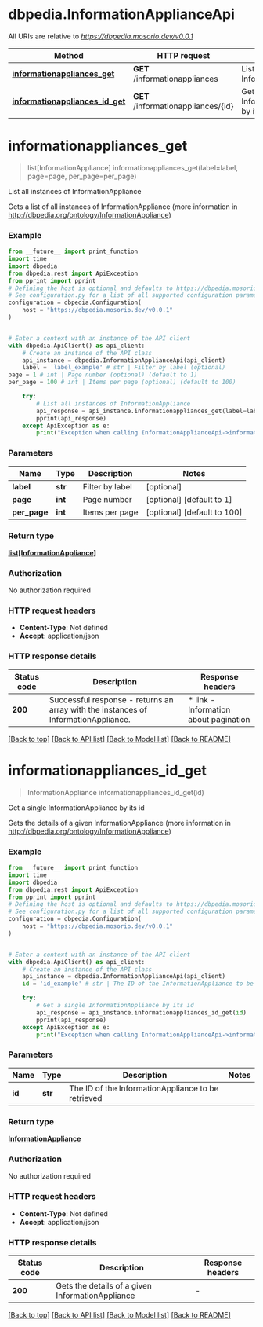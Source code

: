 # dbpedia.InformationApplianceApi

All URIs are relative to *https://dbpedia.mosorio.dev/v0.0.1*

Method | HTTP request | Description
------------- | ------------- | -------------
[**informationappliances_get**](InformationApplianceApi.md#informationappliances_get) | **GET** /informationappliances | List all instances of InformationAppliance
[**informationappliances_id_get**](InformationApplianceApi.md#informationappliances_id_get) | **GET** /informationappliances/{id} | Get a single InformationAppliance by its id


# **informationappliances_get**
> list[InformationAppliance] informationappliances_get(label=label, page=page, per_page=per_page)

List all instances of InformationAppliance

Gets a list of all instances of InformationAppliance (more information in http://dbpedia.org/ontology/InformationAppliance)

### Example

```python
from __future__ import print_function
import time
import dbpedia
from dbpedia.rest import ApiException
from pprint import pprint
# Defining the host is optional and defaults to https://dbpedia.mosorio.dev/v0.0.1
# See configuration.py for a list of all supported configuration parameters.
configuration = dbpedia.Configuration(
    host = "https://dbpedia.mosorio.dev/v0.0.1"
)


# Enter a context with an instance of the API client
with dbpedia.ApiClient() as api_client:
    # Create an instance of the API class
    api_instance = dbpedia.InformationApplianceApi(api_client)
    label = 'label_example' # str | Filter by label (optional)
page = 1 # int | Page number (optional) (default to 1)
per_page = 100 # int | Items per page (optional) (default to 100)

    try:
        # List all instances of InformationAppliance
        api_response = api_instance.informationappliances_get(label=label, page=page, per_page=per_page)
        pprint(api_response)
    except ApiException as e:
        print("Exception when calling InformationApplianceApi->informationappliances_get: %s\n" % e)
```

### Parameters

Name | Type | Description  | Notes
------------- | ------------- | ------------- | -------------
 **label** | **str**| Filter by label | [optional] 
 **page** | **int**| Page number | [optional] [default to 1]
 **per_page** | **int**| Items per page | [optional] [default to 100]

### Return type

[**list[InformationAppliance]**](InformationAppliance.md)

### Authorization

No authorization required

### HTTP request headers

 - **Content-Type**: Not defined
 - **Accept**: application/json

### HTTP response details
| Status code | Description | Response headers |
|-------------|-------------|------------------|
**200** | Successful response - returns an array with the instances of InformationAppliance. |  * link - Information about pagination <br>  |

[[Back to top]](#) [[Back to API list]](../README.md#documentation-for-api-endpoints) [[Back to Model list]](../README.md#documentation-for-models) [[Back to README]](../README.md)

# **informationappliances_id_get**
> InformationAppliance informationappliances_id_get(id)

Get a single InformationAppliance by its id

Gets the details of a given InformationAppliance (more information in http://dbpedia.org/ontology/InformationAppliance)

### Example

```python
from __future__ import print_function
import time
import dbpedia
from dbpedia.rest import ApiException
from pprint import pprint
# Defining the host is optional and defaults to https://dbpedia.mosorio.dev/v0.0.1
# See configuration.py for a list of all supported configuration parameters.
configuration = dbpedia.Configuration(
    host = "https://dbpedia.mosorio.dev/v0.0.1"
)


# Enter a context with an instance of the API client
with dbpedia.ApiClient() as api_client:
    # Create an instance of the API class
    api_instance = dbpedia.InformationApplianceApi(api_client)
    id = 'id_example' # str | The ID of the InformationAppliance to be retrieved

    try:
        # Get a single InformationAppliance by its id
        api_response = api_instance.informationappliances_id_get(id)
        pprint(api_response)
    except ApiException as e:
        print("Exception when calling InformationApplianceApi->informationappliances_id_get: %s\n" % e)
```

### Parameters

Name | Type | Description  | Notes
------------- | ------------- | ------------- | -------------
 **id** | **str**| The ID of the InformationAppliance to be retrieved | 

### Return type

[**InformationAppliance**](InformationAppliance.md)

### Authorization

No authorization required

### HTTP request headers

 - **Content-Type**: Not defined
 - **Accept**: application/json

### HTTP response details
| Status code | Description | Response headers |
|-------------|-------------|------------------|
**200** | Gets the details of a given InformationAppliance |  -  |

[[Back to top]](#) [[Back to API list]](../README.md#documentation-for-api-endpoints) [[Back to Model list]](../README.md#documentation-for-models) [[Back to README]](../README.md)

